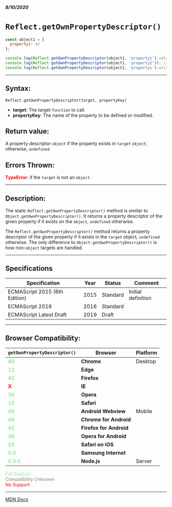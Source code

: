 ##### 8/10/2020
# `Reflect.getOwnPropertyDescriptor()`

```js
const object1 = {
  property1: 42
};

console.log(Reflect.getOwnPropertyDescriptor(object1, 'property1').value); // 42
console.log(Reflect.getOwnPropertyDescriptor(object1, 'property2')); // undefined
console.log(Reflect.getOwnPropertyDescriptor(object1, 'property1').writable); // true
```

---

## Syntax:
`Reflect.getOwnPropertyDescriptor(target, propertyKey)`

* **target**: The target `function` to call.
* **propertyKey**: The name of the property to be defined or modified.

## Return value:
A property descriptor `object` if the property exists in `target` `object`; otherwise, `undefined`.

## Errors Thrown:
<span style="color: red">**TypeError**</span>: if the `target` is not an `object`. 

---

## Description:
The static `Reflect.getOwnPropertyDescriptor()` method is similar to `Object.getOwnPropertyDescriptor()`. It returns a property descriptor of the given property if it exists on the `object`, `undefined` otherwise.

The `Reflect.getOwnPropertyDescriptor()` method returns a property descriptor of the given property if it exists in the `target` object, `undefined` otherwise. The only difference to `Object.getOwnPropertyDescriptor()` is how non-`object` targets are handled.

---

## Specifications
| Specification | Year | Status | Comment |
|---|---|---|---|
| ECMAScript 2015 (6th Edition) | 2015 | Standard | Initial definition |
| ECMAScript 2016 | 2016 | Standard |  |
| ECMAScript Latest Draft | 2019 | Draft |  |

---

## Browser Compatibility:
| `getOwnPropertyDescriptor()` | Browser | Platform |
|---|---|---|
| <span style="color: lightgreen">**49**</span> | **Chrome** | Desktop | 
| <span style="color: lightgreen">**12**</span> | **Edge** || 
| <span style="color: lightgreen">**42**</span> | **Firefox** || 
| <span style="color: red">**X**</span> | **IE** || 
| <span style="color: lightgreen">**36**</span> | **Opera** || 
| <span style="color: lightgreen">**10**</span> | **Safari** || 
| <span style="color: lightgreen">**49**</span> | **Android Webview** | Mobile | 
| <span style="color: lightgreen">**49**</span> | **Chrome for Android** || 
| <span style="color: lightgreen">**42**</span> | **Firefox for Android** || 
| <span style="color: lightgreen">**36**</span> | **Opera for Android** || 
| <span style="color: lightgreen">**10**</span> | **Safari on iOS** || 
| <span style="color: lightgreen">**5.0**</span> | **Samsung Internet** || 
| <span style="color: lightgreen">**6.0.0**</span> | **Node.js** | Server | 

<span style="color: lightgreen">Full Support</span>  
<span style="color: grey">Compatibility Unknown</span>  
<span style="color: red">No Support</span>

---

[MDN Docs](https://developer.mozilla.org/en-US/docs/Web/JavaScript/Reference/Global_Objects/Reflect/getOwnPropertyDescriptor)